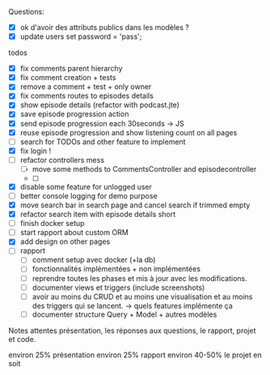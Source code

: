 Questions:
- [x] ok d'avoir des attributs publics dans les modèles ?
- [x] update users set password = 'pass';

todos
- [x] fix comments parent hierarchy
- [x] fix comment creation + tests
- [x] remove a comment + test + only owner
- [x] fix comments routes to episodes details
- [x] show episode details (refactor with podcast.jte)
- [x] save episode progression action
- [x] send episode progression each 30seconds -> JS
- [x] reuse episode progression and show listening count on all pages
- [ ] search for TODOs and other feature to implement
- [x] fix login !
- [ ] refactor controllers mess
  - [ ] move some methods to CommentsController and episodecontroller
  - [ ] 
- [x] disable some feature for unlogged user
- [ ] better console logging for demo purpose
- [x] move search bar in search page and cancel search if trimmed empty 
- [x] refactor search item with episode details short
- [ ] finish docker setup
- [ ] start rapport about custom ORM
- [x] add design on other pages
- [ ] rapport
  - [ ] comment setup avec docker (+la db)
  - [ ] fonctionnalités implémentées + non implémentées
  - [ ] reprendre toutes les phases et mis à jour avec les modifications.
  - [ ] documenter views et triggers (include screenshots)
  - [ ] avoir au moins du CRUD et au moins une visualisation et au moins des triggers qui se lancent. -> quels features implémente ça
  - [ ] documenter structure Query + Model + autres modèles

Notes attentes
présentation, les réponses aux questions, le rapport, projet et code.

environ 25% présentation
environ 25% rapport
environ 40-50% le projet en soit
